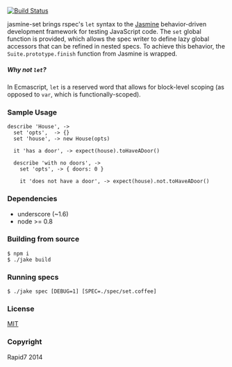 [![Build Status](https://travis-ci.org/joevennix/jasmine-set.svg?branch=master)](https://travis-ci.org/joevennix/jasmine-set)

jasmine-set brings rspec's `let` syntax to the [Jasmine](http://jasmine.github.io/) behavior-driven development framework for testing JavaScript code. The `set` global function is provided, which allows the spec writer to define lazy global accessors that can be refined in nested specs. To achieve this behavior, the `Suite.prototype.finish` function from Jasmine is wrapped.

##### Why not `let`?

In Ecmascript, `let` is a reserved word that allows for block-level scoping (as opposed to `var`, which is functionally-scoped).

### Sample Usage

    describe 'House', ->
      set 'opts',  -> {}
      set 'house', -> new House(opts)

      it 'has a door', -> expect(house).toHaveADoor()

      describe 'with no doors', ->
        set 'opts', -> { doors: 0 }

        it 'does not have a door', -> expect(house).not.toHaveADoor()

### Dependencies

- underscore (~1.6)
- node >= 0.8

### Building from source

    $ npm i
    $ ./jake build

### Running specs

    $ ./jake spec [DEBUG=1] [SPEC=./spec/set.coffee]

### License

[MIT](http://en.wikipedia.org/wiki/MIT_License)

### Copyright

Rapid7 2014
